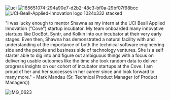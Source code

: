 ![uci](https://user-images.githubusercontent.com/19508013/192876665-9884ff19-a7c0-4130-b86d-8ec9799306f6.png)
![165651074-294a90e7-d2b2-48c3-bf0a-29bf07f98bcc](https://user-images.githubusercontent.com/19508013/221853201-f6a65e31-43ed-4dca-a145-cf296a04d8f3.png)
![UCI-Beall-Applied-Innovation logo 1024x332 stacked](https://user-images.githubusercontent.com/19508013/165651160-12613a31-d1f6-41ce-bf97-2ec8d8fe1002.png)

"I was lucky enough to mentor Shawna as my intern at the UCI Beall Applied Innovation ("Cove") startup incubator. My team onboarded many innovative startups like DocBot, Syntr, and Kolkin into our incubator at their very early stages. Even then, Shawna has demonstrated a natural facility with and understanding of the importance of both the technical software engineering side and the people and business side of technology ventures. She is a self starter able to dig into and figure out ambiguous things with a focus on delivering usable outcomes like the time she took random data to deliver progress insights on our cohort of incubator startups at the Cove. I am proud of her and her successes in her career since and look forward to many more." - Mark Mandau (Sr. Technical Product Manager (of Product Managers))

![IMG_0623](https://user-images.githubusercontent.com/19508013/132733607-5169974a-4ba6-41fd-af7c-ebb43753ef17.jpeg)
